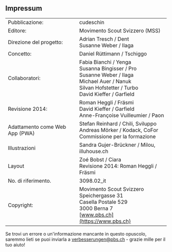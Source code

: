 Impressum
----

| | |
|---|---|
| Pubblicazione: | cudeschin |
| Editore: | Movimento Scout Svizzero (MSS) |
| Direzione del progetto: | Adrian Tresch / Dent <br>Susanne Weber / Ilaga |
| Concetto: | Daniel Rüttimann / Tschiggo |
| Collaboratori: | Fabia Bianchi / Yenga<br>Susanna Bingisser / Pro<br> Susanne Weber / Ilaga<br> Michael Auer / Nanuk<br> Silvan Hofstetter / Turbo<br> David Kieffer / Garfield<br> |
| Revisione 2014: | Roman Heggli / Fräsmi<br> David Kieffer / Garfield<br> Anne-Françoise Vuilleumier / Paon
| Adattamento come Web App (PWA)| Stefan Reinhard / Chili, Sviluppo <br> Andreas Mörker / Kodack, CoFor <br> Commissione per la formazione |
| Illustrazioni | Sandra Gujer-Brückner / Milou, illuhouse.ch |
| Layout | Zoé Bobst / Ciara <br>Revisione 2014: Roman Heggli / Fräsmi |
| No. di riferimento. |	3098.02_it |
| Copyright: | 	Movimento Scout Svizzero <br>Speichergasse 31<br>Casella Postale 529<br>3000 Berna 7<br>[www.pbs.ch](https://www.pbs.ch) |


Se trovi un errore o un'informazione mancante in questo opuscolo, saremmo lieti se puoi inviarla a [verbesserungen@pbs.ch](verbesserungen@pbs.ch) - grazie mille per il tuo aiuto!
